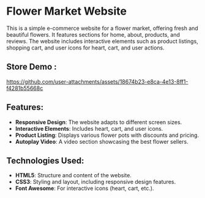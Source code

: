 # Flower Market Website

This is a simple e-commerce website for a flower market, offering fresh and beautiful flowers. It features sections for home, about, products, and reviews. The website includes interactive elements such as product listings, shopping cart, and user icons for heart, cart, and user actions.

## Store Demo :


https://github.com/user-attachments/assets/18674b23-e8ca-4e13-8ff1-f4281b55668c


## Features:
- **Responsive Design**: The website adapts to different screen sizes.
- **Interactive Elements**: Includes heart, cart, and user icons.
- **Product Listing**: Displays various flower pots with discounts and pricing.
- **Autoplay Video**: A video section showcasing the best flower sellers.

## Technologies Used:
- **HTML5**: Structure and content of the website.
- **CSS3**: Styling and layout, including responsive design features.
- **Font Awesome**: For interactive icons (heart, cart, etc.).

